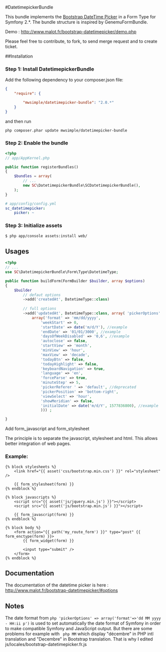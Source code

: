#DatetimepickerBundle

This bundle implements the [Bootstrap DateTime Picker](https://github.com/smalot/bootstrap-datetimepicker) in a Form Type for Symfony 2.*. The bundle structure is inspired by GenemuFormBundle.

Demo : http://www.malot.fr/bootstrap-datetimepicker/demo.php

Please feel free to contribute, to fork, to send merge request and to create ticket.

##Installation

### Step 1: Install DatetimepickerBundle

Add the following dependency to your composer.json file:

``` json
{
    "require": {

        "mwsimple/datetimepicker-bundle": "2.0.*"
    }
}
```

and then run

```bash
php composer.phar update mwsimple/datetimepicker-bundle
```

### Step 2: Enable the bundle

``` php
<?php
// app/AppKernel.php

public function registerBundles()
{
    $bundles = array(
        // ...
        new SC\DatetimepickerBundle\SCDatetimepickerBundle(),
    );
}
```

``` yml
# app/config/config.yml
sc_datetimepicker:
    picker: ~
```

### Step 3: Initialize assets

``` bash
$ php app/console assets:install web/
```

## Usages

``` php
<?php
// ...
use SC\DatetimepickerBundle\Form\Type\DatetimeType;

public function buildForm(FormBuilder $builder, array $options)
{
    $builder
        // defaut options
        ->add('createdAt', DatetimeType::class) 
        
        // full options
        ->add('updatedAt', DatetimeType::class, array( 'pickerOptions' =>
            array('format' => 'mm/dd/yyyy',
                'weekStart' => 0,
                'startDate' => date('m/d/Y'), //example
                'endDate' => '01/01/3000', //example
                'daysOfWeekDisabled' => '0,6', //example
                'autoclose' => false,
                'startView' => 'month',
                'minView' => 'hour',
                'maxView' => 'decade',
                'todayBtn' => false,
                'todayHighlight' => false,
                'keyboardNavigation' => true,
                'language' => 'en',
                'forceParse' => true,
                'minuteStep' => 5,
                'pickerReferer ' => 'default', //deprecated
                'pickerPosition' => 'bottom-right',
                'viewSelect' => 'hour',
                'showMeridian' => false,
                'initialDate' => date('m/d/Y', 1577836800), //example
                ))) ; 

}
```

Add form_javascript and form_stylesheet

The principle is to separate the javascript, stylesheet and html.
This allows better integration of web pages.

### Example:

``` twig
{% block stylesheets %}
    <link href="{{ asset('css/bootstrap.min.css') }}" rel="stylesheet" />
    
    {{ form_stylesheet(form) }}
{% endblock %}

{% block javascripts %}
    <script src="{{ asset('js/jquery.min.js') }}"></script>
    <script src="{{ asset('js/bootstrap.min.js') }}"></script>
    
    {{ form_javascript(form) }}
{% endblock %}

{% block body %}
    <form action="{{ path('my_route_form') }}" type="post" {{ form_enctype(form) }}>
        {{ form_widget(form) }}

        <input type="submit" />
    </form>
{% endblock %}
```

## Documentation

The documentation of the datetime picker is here : http://www.malot.fr/bootstrap-datetimepicker/#options

## Notes

The date format from ``` php 'pickerOptions' => array('format'=>'dd MM yyyy - HH:ii p') ``` is used to set automatically the date format of Symfony in order to make compatible Symfony and JavaScript output.
But there are some problems for example with ``` php MM``` which display "décembre" in PHP intl translation and "Decembre" in Bootstrap translation. That is why I edited js/locales/bootstrap-datetimepicker.fr.js

